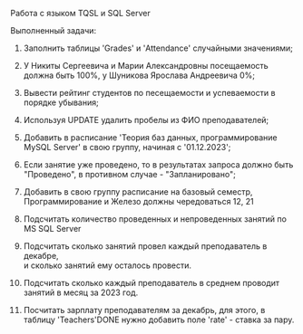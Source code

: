 Работа с языком TQSL и SQL Server

Выполненный задачи:
1. Заполнить таблицы 'Grades' и 'Attendance' случайными значениями;
2. У Никиты Сергеевича и Марии Александровны посещаемость должна быть 100%,
   у Шуникова Ярослава Андреевича 0%;
3. Вывести рейтинг студентов по песещаемости и успеваемости в порядке убывания;


1. Используя UPDATE удалить пробелы из ФИО преподавателей;		
2. Добавить в расписание 'Теория баз данных, программирование MySQL Server'	
   в свою группу, начиная с '01.12.2023';
3. Если занятие уже проведено, то в результатах запроса должно быть "Проведено",
   в противном случае - "Запланировано";
4. Добавить в свою группу расписание на базовый семестр, Программирование и Железо
   должны чередоваться 12, 21
5. Подсчитать количество проведенных и непроведенных занятий по MS SQL Server
6. Подсчитать сколько занятий провел каждый преподаватель в декабре,		
   и сколько занятий ему осталось провести.
7. Подсчитать сколько каждый преподаватель в среднем проводит занятий в месяц за 2023 год.
8. Посчитать зарплату преподавателям за декабрь, для этого, в таблицу 'Teachers'DONE
   нужно добавить поле 'rate' - ставка за пару.
